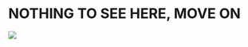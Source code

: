 # NOTHING TO SEE HERE, MOVE ON

![](https://s-media-cache-ak0.pinimg.com/originals/e6/a7/bf/e6a7bf867dd81d06f64d28c153b61f86.jpg)
